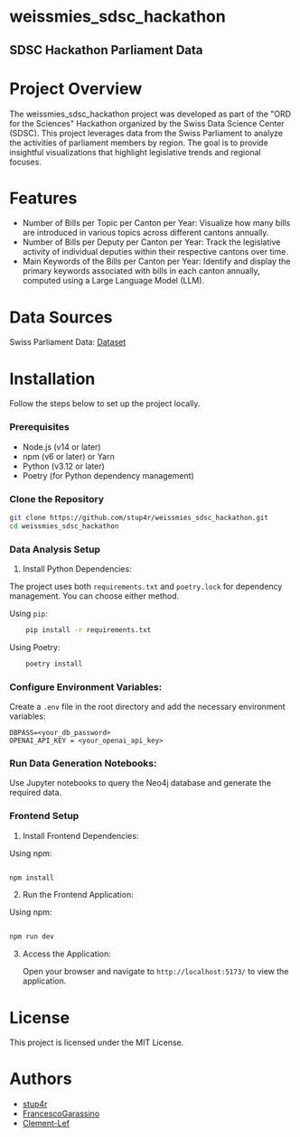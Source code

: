 # weissmies_sdsc_hackathon
## SDSC Hackathon Parliament Data

# Project Overview

The weissmies_sdsc_hackathon project was developed as part of the "ORD for the Sciences" Hackathon organized by the Swiss Data Science Center (SDSC). This project leverages data from the Swiss Parliament to analyze the activities of parliament members by region. The goal is to provide insightful visualizations that highlight legislative trends and regional focuses.

# Features
- Number of Bills per Topic per Canton per Year: Visualize how many bills are introduced in various topics across different cantons annually.
- Number of Bills per Deputy per Canton per Year: Track the legislative activity of individual deputies within their respective cantons over time.
- Main Keywords of the Bills per Canton per Year: Identify and display the primary keywords associated with bills in each canton annually, computed using a Large Language Model (LLM).

# Data Sources

Swiss Parliament Data: [Dataset](https://zenodo.org/records/13920293)


# Installation

Follow the steps below to set up the project locally.
### Prerequisites

- Node.js (v14 or later)
- npm (v6 or later) or Yarn
- Python (v3.12 or later)
- Poetry (for Python dependency management)

### Clone the Repository

```bash
git clone https://github.com/stup4r/weissmies_sdsc_hackathon.git
cd weissmies_sdsc_hackathon
```

### Data Analysis Setup

1. Install Python Dependencies:

The project uses both `requirements.txt` and `poetry.lock` for dependency management. You can choose either method.

Using `pip`:

```bash
    pip install -r requirements.txt
````
Using Poetry:

```bash
    poetry install
```

### Configure Environment Variables:

Create a `.env` file in the root directory and add the necessary environment variables:

``` env
DBPASS=<your_db_password>
OPENAI_API_KEY = <your_openai_api_key>
```

### Run Data Generation Notebooks:

Use Jupyter notebooks to query the Neo4j database and generate the required data.

### Frontend Setup

1. Install Frontend Dependencies:

Using npm:

```bash

npm install
```

2. Run the Frontend Application:

Using npm:

``` bash

npm run dev
```


3. Access the Application:

    Open your browser and navigate to `http://localhost:5173/` to view the application.

# License

This project is licensed under the MIT License.

# Authors

- [stup4r](https://github.com/stup4r)
- [FrancescoGarassino](https://github.com/FrancescoGarassino)
- [Clement-Lef](https://github.com/Clement-Lef)